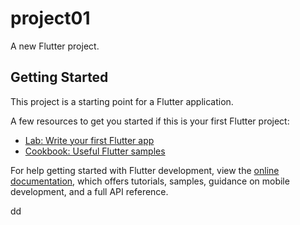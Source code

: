 # project01

A new Flutter project.

## Getting Started

This project is a starting point for a Flutter application.

A few resources to get you started if this is your first Flutter project:

- [Lab: Write your first Flutter app](https://docs.flutter.dev/get-started/codelab)
- [Cookbook: Useful Flutter samples](https://docs.flutter.dev/cookbook)

For help getting started with Flutter development, view the
[online documentation](https://docs.flutter.dev/), which offers tutorials,
samples, guidance on mobile development, and a full API reference.

<!-- https://medium.com/tech-at-tdg/%E0%B9%80%E0%B8%A3%E0%B8%B4%E0%B9%88%E0%B8%A1%E0%B9%83%E0%B8%8A%E0%B9%89-git-command-line-%E0%B8%89%E0%B8%9A%E0%B8%B1%E0%B8%9A%E0%B8%A3%E0%B8%A7%E0%B8%9A%E0%B8%A3%E0%B8%B1%E0%B8%94%E0%B9%83%E0%B8%8A%E0%B9%89%E0%B8%87%E0%B8%B2%E0%B8%99%E0%B9%83%E0%B8%99-5-%E0%B8%99%E0%B8%B2%E0%B8%97%E0%B8%B5-e871be9807eb -->
dd

